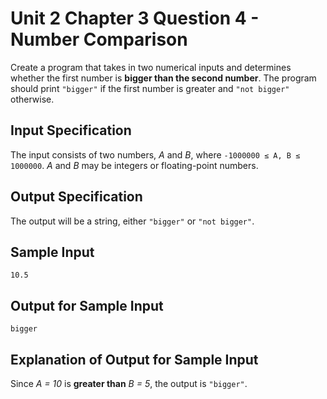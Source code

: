# Unit 2 Chapter 3 Question 4 - Number Comparison  
Create a program that takes in two numerical inputs and determines whether the first number is **bigger than the second number**. The program should print `"bigger"` if the first number is greater and `"not bigger"` otherwise.  

## Input Specification  
The input consists of two numbers, *A* and *B*, where `-1000000 ≤ A, B ≤ 1000000`. *A* and *B* may be integers or floating-point numbers.  

## Output Specification  
The output will be a string, either `"bigger"` or `"not bigger"`.  

## Sample Input
```
10.5
```

## Output for Sample Input
```
bigger
```

## Explanation of Output for Sample Input  
Since *A = 10* is **greater than** *B = 5*, the output is `"bigger"`.